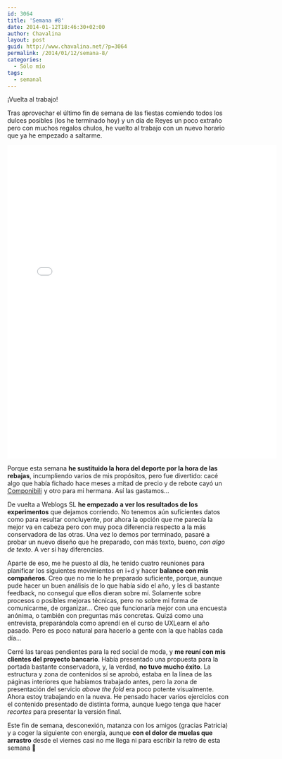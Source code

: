 ```yaml
---
id: 3064
title: 'Semana #8'
date: 2014-01-12T18:46:30+02:00
author: Chavalina
layout: post
guid: http://www.chavalina.net/?p=3064
permalink: /2014/01/12/semana-8/
categories:
  - Sólo mío
tags:
  - semanal
---
```

¡Vuelta al trabajo!

Tras aprovechar el último fin de semana de las fiestas comiendo todos los dulces posibles (los he terminado hoy) y un día de Reyes un poco extraño pero con muchos regalos chulos, he vuelto al trabajo con un nuevo horario que ya he empezado a saltarme.

<iframe src="//instagram.com/p/i1LyKAtsva/embed/" width="612" height="710" frameborder="0" scrolling="no" allowtransparency="true"></iframe>

Porque esta semana **he sustituido la hora del deporte por la hora de las rebajas**, incumpliendo varios de mis propósitos, pero fue divertido: cacé algo que había fichado hace meses a mitad de precio y de rebote cayó un [Componibili](http://www.amazon.es/gp/product/B004UL4CTK/ref=as_li_ss_tl?ie=UTF8&camp=3626&creative=24822&creativeASIN=B004UL4CTK&linkCode=as2&tag=chavadiari-21)<img src="http://ir-es.amazon-adsystem.com/e/ir?t=chavadiari-21&l=as2&o=30&a=B004UL4CTK" width="1" height="1" border="0" alt="" style="border:none !important; margin:0px !important;" /> y otro para mi hermana. Así las gastamos…

De vuelta a Weblogs SL **he empezado a ver los resultados de los experimentos** que dejamos corriendo. No tenemos aún suficientes datos como para resultar concluyente, por ahora la opción que me parecía la mejor va en cabeza pero con muy poca diferencia respecto a la más conservadora de las otras. Una vez lo demos por terminado, pasaré a probar un nuevo diseño que he preparado, con más texto, bueno, _con algo de texto_. A ver si hay diferencias.

Aparte de eso, me he puesto al día, he tenido cuatro reuniones para planificar los siguientes movimientos en i+d y hacer **balance con mis compañeros**. Creo que no me lo he preparado suficiente, porque, aunque pude hacer un buen análisis de lo que había sido el año, y les di bastante feedback, no conseguí que ellos dieran sobre mí. Solamente sobre procesos o posibles mejoras técnicas, pero no sobre mi forma de comunicarme, de organizar… Creo que funcionaría mejor con una encuesta anónima, o también con preguntas más concretas. Quizá como una entrevista, preparándola como aprendí en el curso de UXLearn el año pasado. Pero es poco natural para hacerlo a gente con la que hablas cada día…

Cerré las tareas pendientes para la red social de moda, y **me reuní con mis clientes del proyecto bancario**. Había presentado una propuesta para la portada bastante conservadora, y, la verdad, **no tuvo mucho éxito**. La estructura y zona de contenidos sí se aprobó, estaba en la línea de las páginas interiores que habíamos trabajado antes, pero la zona de presentación del servicio <em lang="en">above the fold</em> era poco potente visualmente. Ahora estoy trabajando en la nueva. He pensado hacer varios ejercicios con el contenido presentado de distinta forma, aunque luego tenga que hacer _recortes_ para presentar la versión final.

Este fin de semana, desconexión, matanza con los amigos (gracias Patricia) y a coger la siguiente con energía, aunque **con el dolor de muelas que arrastro** desde el viernes casi no me llega ni para escribir la retro de esta semana 🙁